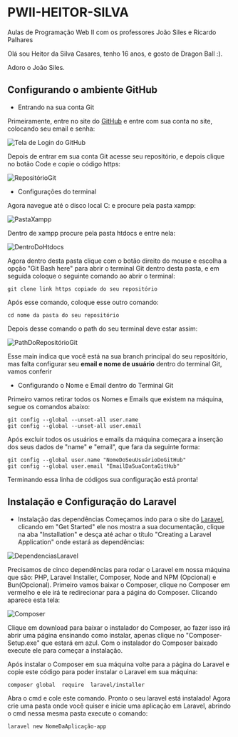 # PWII-HEITOR-SILVA

Aulas de Programação Web II com os professores João Siles e Ricardo Palhares

  

Olá sou Heitor da Silva Casares, tenho 16 anos, e gosto de Dragon Ball :).

Adoro o João Siles.

  

## Configurando o ambiente GitHub

  

- Entrando na sua conta Git

Primeiramente, entre no site do [GitHub](https://github.com/) e entre com sua conta no site, colocando seu email e senha:

  

![Tela de Login do GitHub](https://samory.sistemasresponsivos.com.br/wp-content/uploads/2020/12/login_github.png)

 Depois de entrar em sua conta Git acesse seu repositório, e depois clique no botão Code e copie o código https:

![RepositórioGit](https://a.imagem.app/BjI1Wv.png)

 - Configurações do terminal

Agora navegue até o disco local C: e procure pela pasta xampp:

![PastaXampp](https://a.imagem.app/BjIElJ.png)

Dentro de xampp procure pela pasta htdocs e entre nela:

![DentroDoHtdocs](https://a.imagem.app/BjIve1.png)

Agora dentro desta pasta clique com o botão direito do mouse e escolha a opção "Git Bash here" para abrir o terminal Git dentro desta pasta, e em seguida coloque o seguinte comando ao abrir o terminal:

    git clone link https copiado do seu repositório
  
 Após esse comando, coloque esse outro comando:

    cd nome da pasta do seu repositório
Depois desse comando o path do seu terminal deve estar assim:

![PathDoRepositórioGit](https://a.imagem.app/BjIVft.png)

Esse main indica que você está na sua branch principal do seu repositório, mas falta configurar seu **email e nome de usuário** dentro do terminal Git, vamos conferir

 - Configurando o Nome e Email dentro do Terminal Git

Primeiro vamos retirar todos os Nomes e Emails que existem na máquina, segue os comandos abaixo:

    git config --global --unset-all user.name
    git config --global --unset-all user.email
 
 Após excluir todos os usuários e emails da máquina começara a inserção dos seus dados de "name" e "email", que fara da seguinte forma:

    git config --global user.name "NomeDoSeuUsuárioDoGitHub"
    git config --global user.email "EmailDaSuaContaGitHub"

Terminando essa linha de códigos sua configuração está pronta!

## Instalação e Configuração do Laravel

 - Instalação das dependências
 Começamos indo para o site do [Laravel](https://laravel.com/), clicando em "Get Started" ele nos mostra a sua documentação, clique na aba "Installation" e desça até achar o título "Creating a Laravel Application" onde estará as dependências:

![DependenciasLaravel](https://a.imagem.app/Bjy8zm.png)

Precisamos de cinco dependências para rodar o Laravel em nossa máquina que são: PHP, Laravel Installer, Composer, Node and NPM (Opcional) e Bun(Opcional). Primeiro vamos baixar o Composer, clique no Composer em vermelho e ele irá te redirecionar para a página do Composer. Clicando aparece esta tela:

![Composer](https://a.imagem.app/Bjy3BQ.png)

Clique em download para baixar o instalador do Composer, ao fazer isso irá abrir uma página ensinando como instalar, apenas clique no "Composer-Setup.exe" que estará em azul. Com o instalador do Composer baixado execute ele para começar a instalação.

Após instalar o Composer em sua máquina volte para a página do Laravel e copie este código para poder instalar o Laravel em sua máquina:

    composer global  require  laravel/installer

Abra o cmd e cole este comando. Pronto o seu laravel está instalado! Agora crie uma pasta onde você quiser e inicie uma aplicação em Laravel, abrindo o cmd nessa mesma pasta execute o comando:

    laravel new NomeDaAplicação-app
